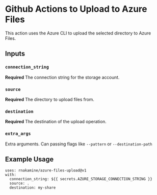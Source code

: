 # Github Actions to Upload to Azure Files
This action uses the Azure CLI to upload the selected directory to Azure Files.

## Inputs

### `connection_string`

**Required** The connection string for the storage account.

### `source`

**Required** The directory to upload files from.

### `destination`

**Required** The destination of the upload operation.

### `extra_args`

Extra arguments. Can passing flags like `--pattern` or `--destination-path`

## Example Usage

```
uses: rnakamine/azure-files-upload@v1
with:
  connection_string: ${{ secrets.AZURE_STORAGE_CONNECTION_STRING }}
  source: .
  destination: my-share
```
